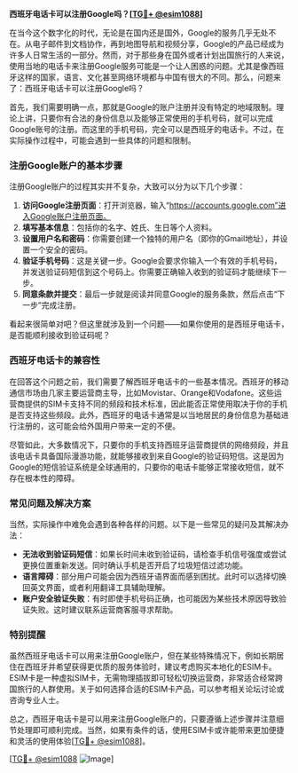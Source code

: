 **西班牙电话卡可以注册Google吗？[[TG💪+ @esim1088](https://t.me/s/esim1088)]**

在当今这个数字化的时代，无论是在国内还是国外，Google的服务几乎无处不在。从电子邮件到文档协作，再到地图导航和视频分享，Google的产品已经成为许多人日常生活的一部分。然而，对于那些身在国外或者计划出国旅行的人来说，使用当地的电话卡来注册Google服务可能是一个让人困惑的问题。尤其是像西班牙这样的国家，语言、文化甚至网络环境都与中国有很大的不同。那么，问题来了：西班牙电话卡可以注册Google吗？

首先，我们需要明确一点，那就是Google的账户注册并没有特定的地域限制。理论上讲，只要你有合法的身份信息以及能够正常使用的手机号码，就可以完成Google账号的注册。而这里的手机号码，完全可以是西班牙的电话卡。不过，在实际操作过程中，可能会遇到一些具体的问题和限制。

### 注册Google账户的基本步骤

注册Google账户的过程其实并不复杂，大致可以分为以下几个步骤：

1. **访问Google注册页面**：打开浏览器，输入“https://accounts.google.com”进入Google账户注册页面。
2. **填写基本信息**：包括你的名字、姓氏、生日等个人资料。
3. **设置用户名和密码**：你需要创建一个独特的用户名（即你的Gmail地址），并设置一个安全的密码。
4. **验证手机号码**：这是关键一步。Google会要求你输入一个有效的手机号码，并发送验证码短信到这个号码上。你需要正确输入收到的验证码才能继续下一步。
5. **同意条款并提交**：最后一步就是阅读并同意Google的服务条款，然后点击“下一步”完成注册。

看起来很简单对吧？但这里就涉及到一个问题——如果你使用的是西班牙电话卡，是否能顺利接收到验证码呢？

### 西班牙电话卡的兼容性

在回答这个问题之前，我们需要了解西班牙电话卡的一些基本情况。西班牙的移动通信市场由几家主要运营商主导，比如Movistar、Orange和Vodafone。这些运营商提供的SIM卡支持不同的频段和技术标准，因此能否正常使用取决于你的手机是否支持这些频段。此外，西班牙的电话卡通常是以当地居民的身份信息为基础进行注册的，这可能会给外国用户带来一定的不便。

尽管如此，大多数情况下，只要你的手机支持西班牙运营商提供的网络频段，并且该电话卡具备国际漫游功能，就能够接收到来自Google的验证码短信。这是因为Google的短信验证系统是全球通用的，只要你的电话卡能够正常接收短信，就不存在根本性的障碍。

### 常见问题及解决方案

当然，实际操作中难免会遇到各种各样的问题。以下是一些常见的疑问及其解决办法：

- **无法收到验证码短信**：如果长时间未收到验证码，请检查手机信号强度或尝试更换位置重新发送。同时确认手机是否开启了垃圾短信过滤功能。
- **语言障碍**：部分用户可能会因为西班牙语界面而感到困扰。此时可以选择切换回英文界面，或者利用翻译工具辅助理解。
- **账户安全验证失败**：有时即使手机号码正确，也可能因为某些技术原因导致验证失败。这时建议联系运营商客服寻求帮助。

### 特别提醒

虽然西班牙电话卡可以用来注册Google账户，但在某些特殊情况下，例如长期居住在西班牙并希望获得更优质的服务体验时，建议考虑购买本地化的ESIM卡。ESIM卡是一种虚拟SIM卡，无需物理插拔即可轻松切换运营商，非常适合经常跨国旅行的人群使用。关于如何选择合适的ESIM卡产品，可以参考相关论坛讨论或咨询专业人士。

总之，西班牙电话卡是可以用来注册Google账户的，只要遵循上述步骤并注意细节处理即可顺利完成。当然，如果有条件的话，使用ESIM卡或许能带来更加便捷和灵活的使用体验[[TG💪+ @esim1088](https://t.me/s/esim1088)]。

[[TG💪+ @esim1088](https://t.me/s/esim1088) ![Image](https://i.postimg.cc/4NQfJmqS/Snipaste-2025-05-13-00-14-12.png)]